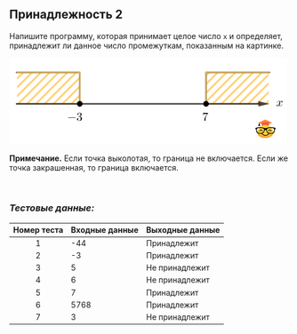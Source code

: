 ## Принадлежность 2

Напишите программу, которая принимает целое число <code>x</code> и определяет, принадлежит ли данное число промежуткам, показанным на картинке. 

<img src="/img/problem4.2.5.png" alt="Принадлежность 2" width="500">

**Примечание.** Если точка выколотая, то граница не включается. Если же точка закрашенная, то граница включается.

<br>

### *Тестовые данные:*

| Номер теста | Входные данные | Выходные данные |
|:-----------:|----------------|-----------------|
|      1      | -44            | Принадлежит     |
|      2      | -3             | Принадлежит     |
|      3      | 5              | Не принадлежит  |
|      4      | 6              | Не принадлежит  |
|      5      | 7              | Принадлежит     |
|      6      | 5768           | Принадлежит     |
|      7      | 3              | Не принадлежит  |